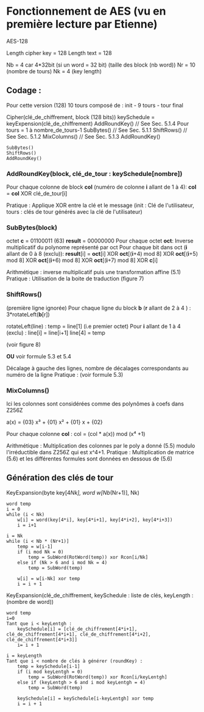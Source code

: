 # Fonctionnement de AES (vu en première lecture par Etienne)

AES-128

Length cipher key = 128
Length text = 128

Nb = 4 car 4*32bit (si un word = 32 bit) (taille des block (nb word))
Nr = 10 (nombre de tours)
Nk = 4 (key length)


## Codage :

Pour cette version (128) 10 tours composé de : init - 9 tours - tour final

Cipher(clé_de_chiffrement, block (128 bits))
    keySchedule = keyExpension(clé_de_chiffrement)
    AddRoundKey() // See Sec. 5.1.4
    Pour tours = 1 à nombre_de_tours-1
        SubBytes() // See Sec. 5.1.1
        ShiftRows() // See Sec. 5.1.2
        MixColumns() // See Sec. 5.1.3
        AddRoundKey()

    SubBytes()
    ShiftRows()
    AddRoundKey()



### AddRoundKey(block, clé_de_tour : keySchedule[nombre])

Pour chaque colonne de block **col** (numéro de colonne **i** allant de 1 à 4):
    **col** = **col** XOR clé_de_tour[i]

Pratique : Applique XOR entre la clé et le message (init : Clé de l'utilisateur, tours : clés de tour générés avec la clé de l'utilisateur)

### SubBytes(block)

octet **c** = 01100011 (63)
**result** = 00000000
Pour chaque octet **oct**:
    Inverse multiplicatif du polynome représenté par oct
    Pour chaque bit dans oct (**i** allant de 0 à 8 (exclu)):
        **result**[i] = **oct**[i] XOR **oct**[(**i**+4) mod 8] XOR **oct**[(**i**+5) mod 8] XOR **oct**[(**i**+6) mod 8] XOR **oct**[(**i**+7) mod 8] XOR **c**[i]
    

Arithmétique : inverse multiplicatif puis une transformation affine (5.1)
Pratique : Utilisation de la boite de traduction (figure 7)

### ShiftRows()

(première ligne ignorée)
Pour chaque ligne du block **b** (**r** allant de 2 à 4 ) :
    3*rotateLeft(**b**[r])

rotateLeft(line) :
    temp = line[1] (i.e premier octet)
    Pour **i** allant de 1 à 4 (exclu) :
        line[i] = line[i+1]
    line[4] = temp

(voir figure 8)

**OU** voir formule 5.3 et 5.4

Décalage à gauche des lignes, nombre de décalages correspondants au numéro de la ligne
Pratique : (voir formule 5.3)

### MixColumns()

Ici les colonnes sont considérées comme des polynômes à coefs dans Z256Z

a(x) = {03} x³ + {01} x² + {01} x + {02}

Pour chaque colonne **col** :
    col = (col * a(x)) mod (x⁴ +1)


Arithmétique : Multiplication des colonnes par le poly a donné (5.5) modulo l'irréductible dans Z256Z qui est x^4+1.
Pratique : Multiplication de matrice (5.6) et les différentes formules sont données en dessous de (5.6)

## Génération des clés de tour

KeyExpansion(byte key[4*Nk], word w[Nb*(Nr+1)], Nk)

    word temp
    i = 0
    while (i < Nk)
        w[i] = word(key[4*i], key[4*i+1], key[4*i+2], key[4*i+3])
        i = i+1

    i = Nk
    while (i < Nb * (Nr+1)]
        temp = w[i-1]
        if (i mod Nk = 0)
            temp = SubWord(RotWord(temp)) xor Rcon[i/Nk]
        else if (Nk > 6 and i mod Nk = 4)
            temp = SubWord(temp)

        w[i] = w[i-Nk] xor temp
        i = i + 1

KeyExpansion(clé_de_chiffrement, keySchedule : liste de clés, keyLength : (nombre de word))

    word temp
    i=0
    Tant que i < keyLentgh :
        keySchedule[i] = [clé_de_chiffrement[4*i+1], clé_de_chiffrement[4*i+1], clé_de_chiffrement[4*i+2], clé_de_chiffrement[4*i+3]]
        i= i + 1
    
    i = keyLength
    Tant que i < nombre de clés à générer (roundKey) :
        temp = keySchedule[i-1]
        if (i mod keyLentgh = 0)
            temp = SubWord(RotWord(temp)) xor Rcon[i/keyLentgh]
        else if (keyLentgh > 6 and i mod keyLentgh = 4)
            temp = SubWord(temp)

        keySchedule[i] = keySchedule[i-keyLentgh] xor temp
        i = i + 1